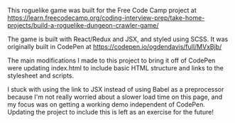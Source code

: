 This roguelike game was built for the Free Code Camp project at https://learn.freecodecamp.org/coding-interview-prep/take-home-projects/build-a-roguelike-dungeon-crawler-game/

The game is built with React/Redux and JSX, and styled using SCSS. It was originally built in CodePen at https://codepen.io/ogdendavis/full/MVxBjb/

The main modifications I made to this project to bring it off of CodePen were updating index.html to include basic HTML structure and links to the stylesheet and scripts.

I stuck with using the link to JSX instead of using Babel as a preprocessor because I'm not really worried about a slower load time on this page, and my focus was on getting a working demo independent of CodePen. Updating the project to include this is left as an exercise for the future!
